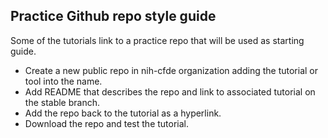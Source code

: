 ## Practice Github repo style guide

Some of the tutorials link to a practice repo that will be used as starting guide.

- Create a new public repo in nih-cfde organization adding the tutorial or tool into the name. 
- Add README that describes the repo and link to associated tutorial on the stable branch.
- Add the repo back to the tutorial as a hyperlink.
- Download the repo and test the tutorial. 
